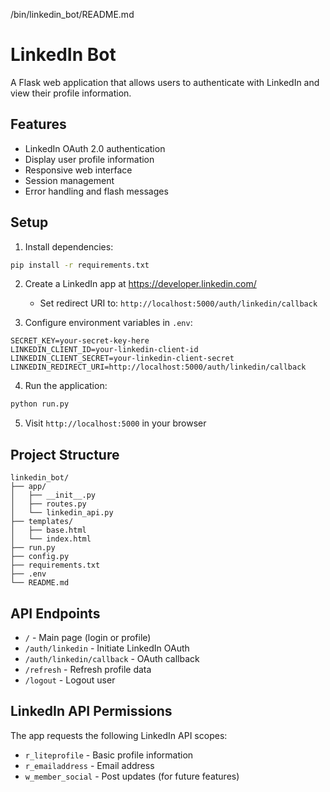 /bin/linkedin_bot/README.md
# LinkedIn Bot

A Flask web application that allows users to authenticate with LinkedIn and view their profile information.

## Features

- LinkedIn OAuth 2.0 authentication
- Display user profile information
- Responsive web interface
- Session management
- Error handling and flash messages

## Setup

1. Install dependencies:
```bash
pip install -r requirements.txt
```

2. Create a LinkedIn app at https://developer.linkedin.com/
   - Set redirect URI to: `http://localhost:5000/auth/linkedin/callback`

3. Configure environment variables in `.env`:
```
SECRET_KEY=your-secret-key-here
LINKEDIN_CLIENT_ID=your-linkedin-client-id
LINKEDIN_CLIENT_SECRET=your-linkedin-client-secret
LINKEDIN_REDIRECT_URI=http://localhost:5000/auth/linkedin/callback
```

4. Run the application:
```bash
python run.py
```

5. Visit `http://localhost:5000` in your browser

## Project Structure

```
linkedin_bot/
├── app/
│   ├── __init__.py
│   ├── routes.py
│   └── linkedin_api.py
├── templates/
│   ├── base.html
│   └── index.html
├── run.py
├── config.py
├── requirements.txt
├── .env
└── README.md
```

## API Endpoints

- `/` - Main page (login or profile)
- `/auth/linkedin` - Initiate LinkedIn OAuth
- `/auth/linkedin/callback` - OAuth callback
- `/refresh` - Refresh profile data
- `/logout` - Logout user

## LinkedIn API Permissions

The app requests the following LinkedIn API scopes:
- `r_liteprofile` - Basic profile information
- `r_emailaddress` - Email address
- `w_member_social` - Post updates (for future features)